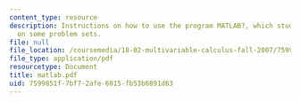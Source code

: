 ```yaml
---
content_type: resource
description: Instructions on how to use the program MATLAB?, which students must use
  on some problem sets.
file: null
file_location: /coursemedia/18-02-multivariable-calculus-fall-2007/7599851f7bf72afe6015fb53b6891d63_matlab.pdf
file_type: application/pdf
resourcetype: Document
title: matlab.pdf
uid: 7599851f-7bf7-2afe-6015-fb53b6891d63
---
```

